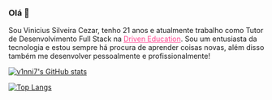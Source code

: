### Olá 👋

Sou Vinicius Silveira Cezar, tenho 21 anos e atualmente trabalho como Tutor de Desenvolvimento Full Stack na <a href="https://www.driven.com.br/" style="color: #ff4791 !important" target="_blank" color=" #ff4791">Driven Education</a>. Sou um entusiasta da tecnologia e estou sempre há procura de aprender coisas novas, além disso também me desenvolver pessoalmente e profissionalmente!

[![v1nni7's GitHub stats](https://github-readme-stats.vercel.app/api?username=v1nni7&count_private=true&theme=radical)](https://github.com/v1nni7)

[![Top Langs](https://github-readme-stats.vercel.app/api/top-langs/?username=v1nni7&layout=compact&theme=radical)](https://github.com/v1nni7)
